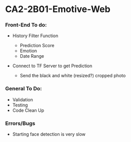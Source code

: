 # CA2-2B01-Emotive-Web

### Front-End To do:

* History Filter Function

  * Prediction Score
  * Emotion
  * Date Range
* Connect to TF Server to get Prediction

  * Send the black and white (resized?) cropped photo

### General To Do:

* Validation
* Testing
* Code Clean Up

### Errors/Bugs

* Starting face detection is very slow
